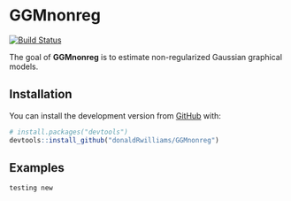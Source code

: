 
<!-- README.md is generated from README.Rmd. Please edit that file -->

# GGMnonreg

[![Build
Status](https://travis-ci.org/donaldRwilliams/GGMnonreg.svg?branch=master)](https://travis-ci.org/donaldRwilliams/GGMnonreg)

The goal of **GGMnonreg** is to estimate non-regularized Gaussian
graphical models.

## Installation

You can install the development version from
[GitHub](https://github.com/) with:

``` r
# install.packages("devtools")
devtools::install_github("donaldRwilliams/GGMnonreg")
```

## Examples

``` r
testing new
```
